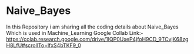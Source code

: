 # Naive_Bayes
In this Repository i am sharing all the coding details about Naive_Bayes Which is used in Machine_Learning
Google Collab Link:-https://colab.research.google.com/drive/1IQP0UxeP4jfoH9CD_9TCvjK68zgH8LfU#scrollTo=lfxS4bTKF9_0
